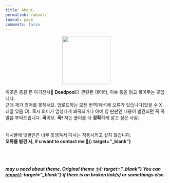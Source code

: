 ```yaml
---
title: About.
permalink: /about/
layout: page
comments: false
---
```



<center>
  <img src="https://user-images.githubusercontent.com/74714697/100357357-e9df6b80-3037-11eb-9cdb-fd243f2cb191.png" width="150px" height="150px">
</center>

이곳은 총칼 든 아기천사👶 **Deadpool**과 관련된 데이터, 이슈 등을 읽고 쌓아두는 곳입니다. <br/>
근데 제가 영어를 못해서요. 업로드하는 모든 번역/해석에 오류가 있습니다(있을 수 X 레알 있음 O). 혹시 의미가 엄청나게 왜곡되거나 아예 영 딴판인 내용이 발견되면 꼭 꼭 말씀 부탁드립니다. **꼭**이요. **꼭!** 저는 풀이를 더 **정확**하게 알고 싶은 사람.. 
<br/>
<br/>
<br/>
게시글에 댓글란은 너무 못생겨서 다시는 적용시키고 싶지 않습니다.<br/>
**오류를 발견 시, if u want to contact me [💌](https://twitter.com/yeieje2){: target="_blank"}**

<br/><br/>
##### **may u need about theme. Original theme [✨](https://github.com/piharpi/jekyll-klise){: target="_blank"}** You can [report](http://github.com/piharpi/jekyll-klise/issues/new){: target="_blank"} if there is an broken link(s) or somethings else.
